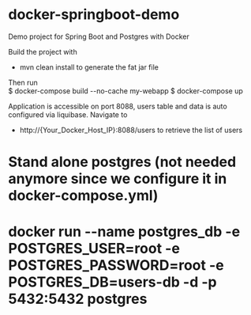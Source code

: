 # docker-springboot-demo
Demo project for Spring Boot and Postgres with Docker

Build the project with 
 - mvn clean install
to generate the fat jar file

Then run  
$ docker-compose build --no-cache my-webapp 
$ docker-compose up

Application is accessible on port 8088, users table and data is auto configured via liquibase.
Navigate to 
 - http://{Your_Docker_Host_IP}:8088/users 
 to retrieve the list of users

# Stand alone postgres (not needed anymore since we configure it in docker-compose.yml)
# docker run --name postgres_db -e POSTGRES_USER=root -e POSTGRES_PASSWORD=root -e POSTGRES_DB=users-db -d -p 5432:5432 postgres

